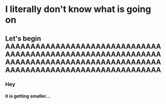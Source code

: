 # I literally don't know what is going on
## Let's begin AAAAAAAAAAAAAAAAAAAAAAAAAAAAAAAAAAAAAAAAAAAAAAAAAAAAAAAAAAAAAAAAAAAAAAAAAAAAAAAAAAAAAAAAAAAAAAAAAAAAAAAAAAAAAAAAAAAAAAAAAAAA
### Hey 
#### it is getting smaller...
